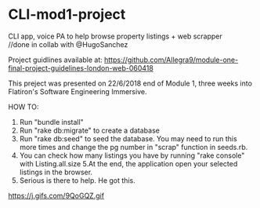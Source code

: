 # CLI-mod1-project
CLI app, voice PA to help browse property listings + web scrapper     
//done in collab with @HugoSanchez

Project guidlines available at:
https://github.com/Allegra9/module-one-final-project-guidelines-london-web-060418

This preject was presented on 22/6/2018 end of Module 1,
three weeks into Flatiron's Software Engineering Immersive.

HOW TO:
1. Run  "bundle install"
2. Run "rake db:migrate" to create a database
3. Run "rake db:seed" to seed the database. You may need to run this more times and change the pg number in "scrap" function in seeds.rb.
4. You can check how many listings you have by running "rake console" with Listing.all.size
5.At the end, the application open your selected listings in the browser.
6. Serious is there to help. He got this.

https://j.gifs.com/9QoGQZ.gif
